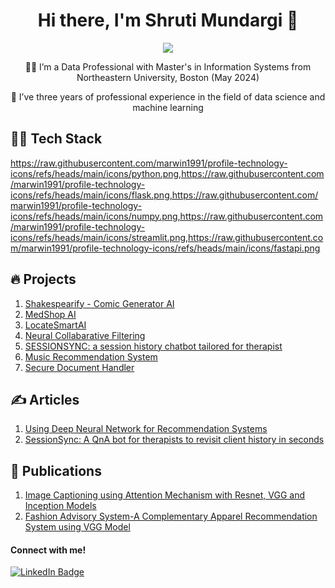 <h1 align="center">
Hi there, I'm Shruti Mundargi 👋 
</h1>


<div id="header" align="center">
  <img src="https://media.giphy.com/media/v1.Y2lkPTc5MGI3NjExMHN4YWxiaXE3NjBmZWZ1dGllYmU4dmplczQwa3FsNzRhZTllN2FrZSZlcD12MV9pbnRlcm5hbF9naWZfYnlfaWQmY3Q9Zw/hpXdHPfFI5wTABdDx9/giphy.gif" />

👩‍🎓 I’m a Data Professional with Master's in Information Systems from Northeastern University, Boston (May 2024)

💼 I’ve three years of professional experience in the field of data science and machine learning
</div>

## 👩‍💻 Tech Stack

https://raw.githubusercontent.com/marwin1991/profile-technology-icons/refs/heads/main/icons/python.png,https://raw.githubusercontent.com/marwin1991/profile-technology-icons/refs/heads/main/icons/flask.png,https://raw.githubusercontent.com/marwin1991/profile-technology-icons/refs/heads/main/icons/numpy.png,https://raw.githubusercontent.com/marwin1991/profile-technology-icons/refs/heads/main/icons/streamlit.png,https://raw.githubusercontent.com/marwin1991/profile-technology-icons/refs/heads/main/icons/fastapi.png

## 🔥 Projects

1. [Shakespearify - Comic Generator AI](https://github.com/shrutimundargi/comic-generation-bot)
2. [MedShop AI](https://github.com/shrutimundargi/MedshopAI)
3. [LocateSmartAI](https://github.com/shrutimundargi/LocateSmartAI)
4. [Neural Collabarative Filtering](https://github.com/shrutimundargi/Neural-Collabarative-Filtering)
5. [SESSIONSYNC: a session history chatbot tailored for therapist](https://github.com/shrutimundargi/SessionSync)
6. [Music Recommendation System](https://github.com/shrutimundargi/music-recommendation-system)
7. [Secure Document Handler](https://github.com/shrutimundargi/secure-document-handler)

## ✍️ Articles

1. [Using Deep Neural Network for Recommendation Systems](https://medium.com/@mundargishruti/using-deep-neural-network-for-recommendation-systems-07bd356f0f29)
2. [SessionSync: A QnA bot for therapists to revisit client history in seconds](https://medium.com/@mundargishruti/sessionsync-a-qna-bot-for-therapists-to-revisit-client-history-in-seconds-de57149ce142)

## 📖 Publications

1. [Image Captioning using Attention Mechanism with Resnet, VGG and Inception Models](https://www.irjet.net/archives/V7/i9/IRJET-V7I9667.pdf)
2. [Fashion Advisory System-A Complementary Apparel Recommendation System using VGG Model](https://www.jetir.org/papers/JETIR2005276.pdf)

#### Connect with me!
<div id="badges">
  <a href="https://www.linkedin.com/in/shruti-mundargi/">
    <img src="https://img.shields.io/badge/LinkedIn-blue?style=for-the-badge&logo=linkedin&logoColor=white" alt="LinkedIn Badge"/>
  </a>
</div>




<div align="center">
 <img src="https://komarev.com/ghpvc/?username=shrutimundargi&style=flat-square&color=blue" alt=""/> 
</div>

